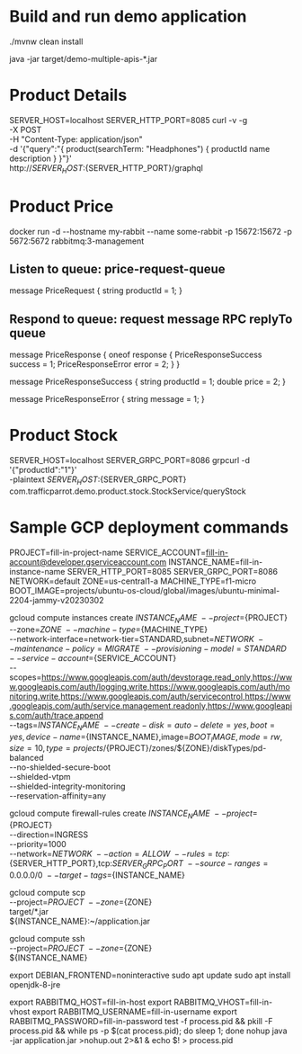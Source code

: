 # Build and run demo application

./mvnw clean install

java -jar target/demo-multiple-apis-*.jar

# Product Details
SERVER_HOST=localhost
SERVER_HTTP_PORT=8085
curl -v -g \
  -X POST \
  -H "Content-Type: application/json" \
  -d '{"query":"{ product(searchTerm: \"Headphones\") { productId name description } }"}' \
  http://${SERVER_HOST}:${SERVER_HTTP_PORT}/graphql

# Product Price
docker run -d --hostname my-rabbit --name some-rabbit -p 15672:15672 -p 5672:5672 rabbitmq:3-management

## Listen to queue: price-request-queue
message PriceRequest {
  string productId = 1;
}

## Respond to queue: request message RPC replyTo queue
message PriceResponse {
  oneof response {
    PriceResponseSuccess success = 1;
    PriceResponseError error = 2;
  }
}

message PriceResponseSuccess {
  string productId = 1;
  double price = 2;
}

message PriceResponseError {
  string message = 1;
}

# Product Stock
SERVER_HOST=localhost
SERVER_GRPC_PORT=8086
grpcurl -d '{"productId":"1"}' \
  -plaintext ${SERVER_HOST}:${SERVER_GRPC_PORT} \
  com.trafficparrot.demo.product.stock.StockService/queryStock

# Sample GCP deployment commands
PROJECT=fill-in-project-name
SERVICE_ACCOUNT=fill-in-account@developer.gserviceaccount.com
INSTANCE_NAME=fill-in-instance-name
SERVER_HTTP_PORT=8085
SERVER_GRPC_PORT=8086
NETWORK=default
ZONE=us-central1-a
MACHINE_TYPE=f1-micro
BOOT_IMAGE=projects/ubuntu-os-cloud/global/images/ubuntu-minimal-2204-jammy-v20230302

gcloud compute instances create ${INSTANCE_NAME} \
--project=${PROJECT} \
--zone=${ZONE} \
--machine-type=${MACHINE_TYPE} \
--network-interface=network-tier=STANDARD,subnet=${NETWORK} \
--maintenance-policy=MIGRATE \
--provisioning-model=STANDARD \
--service-account=${SERVICE_ACCOUNT} \
--scopes=https://www.googleapis.com/auth/devstorage.read_only,https://www.googleapis.com/auth/logging.write,https://www.googleapis.com/auth/monitoring.write,https://www.googleapis.com/auth/servicecontrol,https://www.googleapis.com/auth/service.management.readonly,https://www.googleapis.com/auth/trace.append \
--tags=${INSTANCE_NAME} \
--create-disk=auto-delete=yes,boot=yes,device-name=${INSTANCE_NAME},image=${BOOT_IMAGE},mode=rw,size=10,type=projects/${PROJECT}/zones/${ZONE}/diskTypes/pd-balanced \
--no-shielded-secure-boot \
--shielded-vtpm \
--shielded-integrity-monitoring \
--reservation-affinity=any

gcloud compute firewall-rules create ${INSTANCE_NAME} \
--project=${PROJECT} \
--direction=INGRESS \
--priority=1000 \
--network=${NETWORK} \
--action=ALLOW \
--rules=tcp:${SERVER_HTTP_PORT},tcp:${SERVER_GRPC_PORT} \
--source-ranges=0.0.0.0/0 \
--target-tags=${INSTANCE_NAME}

gcloud compute scp \
--project=${PROJECT} \
--zone=${ZONE} \
target/*.jar \
${INSTANCE_NAME}:~/application.jar

gcloud compute ssh \
--project=${PROJECT} \
--zone=${ZONE} \
${INSTANCE_NAME}

export DEBIAN_FRONTEND=noninteractive
sudo apt update
sudo apt install openjdk-8-jre

export RABBITMQ_HOST=fill-in-host
export RABBITMQ_VHOST=fill-in-vhost
export RABBITMQ_USERNAME=fill-in-username
export RABBITMQ_PASSWORD=fill-in-password
test -f process.pid && pkill -F process.pid && while ps -p $(cat process.pid); do sleep 1; done
nohup java -jar application.jar >nohup.out 2>&1 &
echo $! > process.pid
